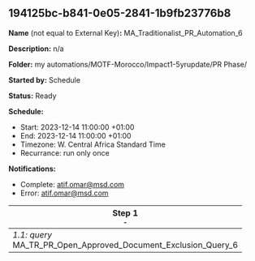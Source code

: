 ## 194125bc-b841-0e05-2841-1b9fb23776b8

**Name** (not equal to External Key)**:** MA_Traditionalist_PR_Automation_6

**Description:** n/a

**Folder:** my automations/MOTF-Morocco/Impact1-5yrupdate/PR Phase/

**Started by:** Schedule

**Status:** Ready

**Schedule:**

* Start: 2023-12-14 11:00:00 +01:00
* End: 2023-12-14 11:00:00 +01:00
* Timezone: W. Central Africa Standard Time
* Recurrance: run only once

**Notifications:**

* Complete: atif.omar@msd.com
* Error: atif.omar@msd.com

| Step 1<br>_<small>-</small>_ |
| --- |
| _1.1: query_<br>MA_TR_PR_Open_Approved_Document_Exclusion_Query_6 |
